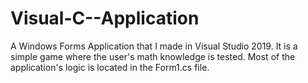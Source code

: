 # Visual-C--Application
A Windows Forms Application that I made in Visual Studio 2019. It is a simple game where the user's math knowledge is tested. Most of the application's logic is located in the Form1.cs file.
